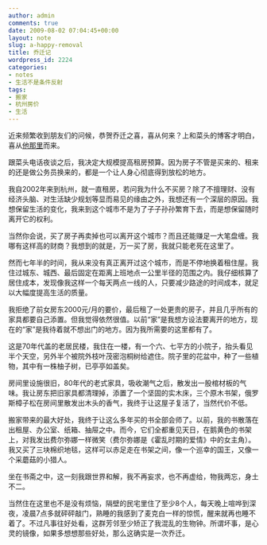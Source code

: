 ```yaml
---
author: admin
comments: true
date: 2009-08-02 07:04:45+00:00
layout: note
slug: a-happy-removal
title: 乔迁记
wordpress_id: 2224
categories:
- notes
- 生活不是条件反射
tags:
- 搬家
- 杭州房价
- 生活
---
```


近来频繁收到朋友们的问候，恭贺乔迁之喜，喜从何来？上和菜头的博客才明白，喜从[他那里](http://www.hecaitou.net/?p=6077)而来。

跟菜头电话夜谈之后，我决定大规模提高租房预算。因为房子不管是买来的、租来的还是做公务员换来的，都是一个让人身心彻底得到放松的地方。

我自2002年来到杭州，就一直租房，若问我为什么不买房？除了不擅理财、没有经济头脑、对生活缺少规划等显而易见的缘由之外，我想还有一个深层的原因。我想保留生活的变化，我来到这个城市不是为了子子孙孙繁育下去，而是想保留随时离开它的权利。

当然你会说，买了房子再卖掉也可以离开这个城市？而且还能赚足一大笔盘缠。我哪有这样高的财商？我想到的就是，万一买了房，我就只能老死在这里了。

然而七年半的时间，我从来没有真正离开过这个城市，而是不停地换着租住屋。我住过城东、城西、最后固定在距离上班地点一公里半径的范围之内。我仔细核算了居住成本，发现像我这样一个每天两点一线的人，只要减少路途的时间成本，就足以大幅度提高生活的质量。

我拒绝了前女房东2000元/月的要价，最后租了一处更贵的房子，并且几乎所有的家具都要自己添置。但我觉得依然很值。以前“家”是我想方设法要离开的地方，现在的“家”是我待着就不想出门的地方。因为我所需要的这里都有了。

这是70年代盖的老居民楼，我住在一楼，有一个六、七平方的小院子，抬头看见半个天空，另外半个被院外枝叶茂密泡桐树给遮住。院子里的花盆中，种了一些植物，其中有一株柚子树，已亭亭如盖矣。

房间里设施很旧，80年代的老式家具，吸收潮气之后，散发出一股棺材板的气味。我让房东把旧家具都清理掉，添置了一个坚固的实木床，三个原木书架，俄罗斯樟子松在房间里散发出木头的香气，我终于让这屋子复活了，当然代价不低。

搬家带来的最大好处，我终于让这么多年买的书全部会师了。以前，我的书散落在出租屋、办公室、纸箱、抽屉之中。而今，它们全都重见天日，在鹅黄色的书架上，对我发出费尔弥娜一样微笑（费尔弥娜是《霍乱时期的爱情》中的女主角）。我又买了三块棉织地毯，这样可以赤足走在书架之间，像一个巡幸的国王，又像一个采蘑菇的小猎人。

坐在书斋之中，这一刻我跟世界和解，我不再妄求，也不再虚给，物我两忘，身土不二。

当然住在这里也不是没有烦恼，隔壁的民宅里住了至少8个人，每天晚上喧哗到深夜，凌晨7点多就砰砰敲门，熟睡的我感到了麦克白一样的惊慌，醒来就再也睡不着了。不过凡事往好处看，这群芳邻至少矫正了我混乱的生物钟。所谓坏事，是心灵的镜像，如果多想想那些好处，那么这确实是一次乔迁。


